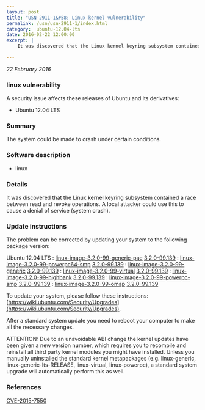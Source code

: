 ```yaml
---
layout: post
title: "USN-2911-1&#58; Linux kernel vulnerability"
permalink: /usn/usn-2911-1/index.html
category:  ubuntu-12.04-lts
date: 2016-02-22 12:00:00
excerpt: |
    It was discovered that the Linux kernel keyring subsystem contained a race between read and revoke operations. A local attacker could use this to cause a denial of service (system crash). 
    
--- 
```

 
 

*22 February 2016*

### linux vulnerability

A security issue affects these releases of Ubuntu and its derivatives:

* Ubuntu 12.04 LTS

### Summary

The system could be made to crash under certain conditions. 

### Software description

* linux 

### Details

It was discovered that the Linux kernel keyring subsystem contained a race between read and revoke operations. A local attacker could use this to cause a denial of service (system crash). 

### Update instructions

The problem can be corrected by updating your system to the following package version:

Ubuntu 12.04 LTS
 : [linux-image-3.2.0-99-generic-pae](https://launchpad.net/ubuntu/+source/linux) <span> [3.2.0-99.139](https://launchpad.net/ubuntu/+source/linux/3.2.0-99.139) </span> 
 : [linux-image-3.2.0-99-powerpc64-smp](https://launchpad.net/ubuntu/+source/linux) <span> [3.2.0-99.139](https://launchpad.net/ubuntu/+source/linux/3.2.0-99.139) </span> 
 : [linux-image-3.2.0-99-generic](https://launchpad.net/ubuntu/+source/linux) <span> [3.2.0-99.139](https://launchpad.net/ubuntu/+source/linux/3.2.0-99.139) </span> 
 : [linux-image-3.2.0-99-virtual](https://launchpad.net/ubuntu/+source/linux) <span> [3.2.0-99.139](https://launchpad.net/ubuntu/+source/linux/3.2.0-99.139) </span> 
 : [linux-image-3.2.0-99-highbank](https://launchpad.net/ubuntu/+source/linux) <span> [3.2.0-99.139](https://launchpad.net/ubuntu/+source/linux/3.2.0-99.139) </span> 
 : [linux-image-3.2.0-99-powerpc-smp](https://launchpad.net/ubuntu/+source/linux) <span> [3.2.0-99.139](https://launchpad.net/ubuntu/+source/linux/3.2.0-99.139) </span> 
 : [linux-image-3.2.0-99-omap](https://launchpad.net/ubuntu/+source/linux) <span> [3.2.0-99.139](https://launchpad.net/ubuntu/+source/linux/3.2.0-99.139) </span> 

To update your system, please follow these instructions: [https://wiki.ubuntu.com/Security/Upgrades](https://wiki.ubuntu.com/Security/Upgrades).

After a standard system update you need to reboot your computer to make all the necessary changes.

ATTENTION: Due to an unavoidable ABI change the kernel updates have been given a new version number, which requires you to recompile and reinstall all third party kernel modules you might have installed. Unless you manually uninstalled the standard kernel metapackages (e.g. linux-generic, linux-generic-lts-RELEASE, linux-virtual, linux-powerpc), a standard system upgrade will automatically perform this as well. 

### References

 
 [CVE-2015-7550](http://people.ubuntu.com/~ubuntu-security/cve/CVE-2015-7550)
 

